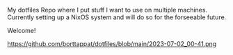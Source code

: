 My dotfiles Repo where I put stuff I want to use on multiple machines.
Currently setting up a NixOS system and will do so for the forseeable future.

Welcome!

https://github.com/borttappat/dotfiles/blob/main/2023-07-02_00-41.png
